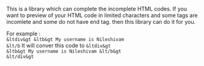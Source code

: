 This is a library which can complete the incomplete HTML codes.
If you want to preview of your HTML code in limited characters and some tags are incomlete and some do not have end tag. then this library can do it for you.

For example :  
            <code>&ltdiv&gt &ltb&gt My username is Nileshivam &lt/b</code>
It will conver this code to 
            <code>&ltdiv&gt &ltb&gt My username is Nileshivam &lt/b&gt &lt/div&gt</code> 
